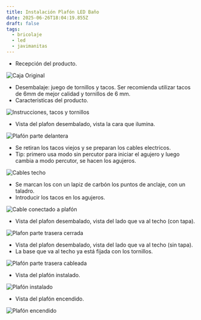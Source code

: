 ```yaml
---
title: Instalación Plafón LED Baño
date: 2025-06-26T18:04:19.855Z
draft: false
tags:
  - bricolaje
  - led
  - javimanitas
---
```

* Recepción del producto.

![Caja Original](/images/imagen-de-whatsapp-2025-06-26-a-las-18.49.31_ae3051c4filtrada.jpg "Caja Original")

* Desembalaje: juego de tornillos y tacos. Ser recomienda utilizar tacos de 6mm de mejor calidad y tornillos de 6 mm.
* Caracteristicas del producto.

![Instrucciones, tacos y tornillos](/images/imagen-de-whatsapp-2025-06-26-a-las-20.06.59_efb51964.jpg "Instrucciones, tacos y  tornillos")

* Vista del plafon desembalado, vista la cara que ilumina.

![Plafón parte delantera](/images/imagen-de-whatsapp-2025-06-26-a-las-20.06.59_31d401ba.jpg "Plafón parte delantera")

* Se retiran los tacos viejos y se preparan los cables electricos.
* Tip: primero usa modo sin percutor para iniciar el agujero y luego cambia a modo percutor, se hacen los agujeros.

![Cables techo](/images/imagen-de-whatsapp-2025-06-26-a-las-20.06.58_2d2d5180.jpg "Cables techo")

* Se marcan los con un lapiz de carbón los puntos de anclaje, con un taladro.
* Introducir los tacos en los agujeros.

![Cable conectado a plafón](/images/imagen-de-whatsapp-2025-06-26-a-las-20.06.58_57210454.jpg "Cable conectado a plafón")

* Vista del plafon desembalado, vista del lado que va al techo (con tapa).

![Plafon parte trasera cerrada](/images/imagen-de-whatsapp-2025-06-26-a-las-20.06.59_a3f2a949.jpg "Plafón parte trasera cerrada")

* Vista del plafon desembalado, vista del lado que va al techo (sin tapa).
* La base que va al techo ya está fijada con los tornillos.

![Plafón parte trasera cableada](/images/imagen-de-whatsapp-2025-06-26-a-las-20.06.59_eb5b881b.jpg "Plafón parte trasera cableada")

* Vista del plafón instalado.

![Plafón instalado](/images/imagen-de-whatsapp-2025-06-26-a-las-20.06.58_0682910d.jpg "Plafón instalado")

* Vista del plafón encendido.

![Plafón encendido](/images/imagen-de-whatsapp-2025-06-26-a-las-20.06.58_c45f71a1.jpg "Plafón encendido")